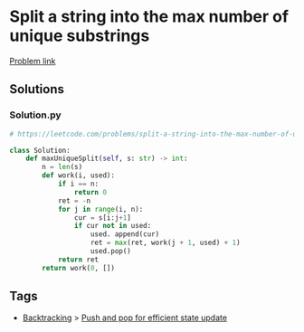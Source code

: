 # Split a string into the max number of unique substrings

[Problem link](https://leetcode.com/problems/split-a-string-into-the-max-number-of-unique-substrings/)

## Solutions


### Solution.py
```py
# https://leetcode.com/problems/split-a-string-into-the-max-number-of-unique-substrings/

class Solution:
    def maxUniqueSplit(self, s: str) -> int:
        n = len(s)
        def work(i, used):
            if i == n:
                return 0
            ret = -n
            for j in range(i, n):
                cur = s[i:j+1]
                if cur not in used: 
                    used. append(cur)
                    ret = max(ret, work(j + 1, used) + 1)
                    used.pop()
            return ret
        return work(0, [])
```
## Tags

* [Backtracking](/Collections/backtracking.md#backtracking) > [Push and pop for efficient state update](/Collections/backtracking.md#push-and-pop-for-efficient-state-update)

